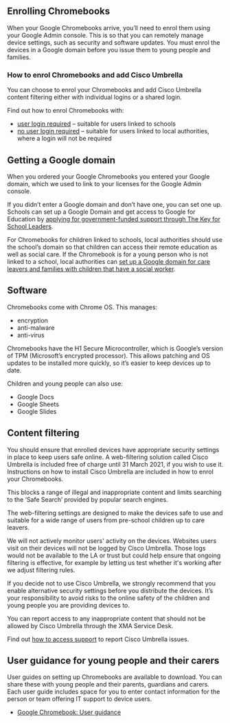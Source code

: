 ## Enrolling Chromebooks

When your Google Chromebooks arrive, you’ll need to enrol them using your Google Admin console. This is so that you can remotely manage device settings, such as security and software updates. You must enrol the devices in a Google domain before you issue them to young people and families.  

### How to enrol Chromebooks and add Cisco Umbrella

You can choose to enrol your Chromebooks and add Cisco Umbrella content filtering either with individual logins or a shared login.

Find out how to enrol Chromebooks with:

* [user login required](https://www.computacenter.com/uk/supporting-remote-education-and-social-care/preparing-chromebooks/enrol-user-logins) – suitable for users linked to schools
* [no user login required](https://www.computacenter.com/uk/supporting-remote-education-and-social-care/preparing-chromebooks/enrol-no-user-logins) – suitable for users linked to local authorities, where a login will not be required

## Getting a Google domain

When you ordered your Google Chromebooks you entered your Google domain, which we used to link to your licenses for the Google Admin console.

If you didn’t enter a Google domain and don’t have one, you can set one up. Schools can set up a Google Domain and get access to Google for Education by [applying for government-funded support through The Key for School Leaders](https://schoolleaders.thekeysupport.com/covid-19/deliver-remote-learning/make-tech-work-you/access-support-set-digital-education-platform/).

For Chromebooks for children linked to schools, local authorities should use the school’s domain so that children can access their remote education as well as social care. If the Chromebook is for a young person who is not linked to a school, local authorities can [set up a Google domain for care leavers and families with children that have a social worker](https://www.computacenter.com/uk/supporting-remote-education-and-social-care/google-domain-for-care-leavers-children-with-social-worker).

## Software

Chromebooks come with Chrome OS. This manages:

* encryption
* anti-malware
* anti-virus

Chromebooks have the H1 Secure Microcontroller, which is Google’s version of TPM (Microsoft’s encrypted processor). This allows patching and OS updates to be installed more quickly, so it’s easier to keep devices up to date.

Children and young people can also use:

* Google Docs
* Google Sheets
* Google Slides

## Content filtering

You should ensure that enrolled devices have appropriate security settings in place to keep users safe online. A web-filtering solution called Cisco Umbrella is included free of charge until 31 March 2021, if you wish to use it. Instructions on how to install Cisco Umbrella are included in how to enrol your Chromebooks.

This blocks a range of illegal and inappropriate content and limits searching to the ‘Safe Search’ provided by popular search engines.

The web-filtering settings are designed to make the devices safe to use and suitable for a wide range of users from pre-school children up to care leavers.

We will not actively monitor users' activity on the devices. Websites users visit on their devices will not be logged by Cisco Umbrella. Those logs would not be available to the LA or trust but could help ensure that ongoing filtering is effective, for example by letting us test whether it's working after we adjust filtering rules.

If you decide not to use Cisco Umbrella, we strongly recommend that you enable alternative security settings before you distribute the devices. It’s your responsibility to avoid risks to the online safety of the children and young people you are providing devices to.

You can report access to any inappropriate content that should not be allowed by Cisco Umbrella through the XMA Service Desk.  

Find out [how to access support](/devices/support-and-maintenance) to report Cisco Umbrella issues.

## User guidance for young people and their carers

User guides on setting up Chromebooks are available to download. You can share these with young people and their parents, guardians and carers. Each user guide includes space for you to enter contact information for the person or team offering IT support to device users.

* [Google Chromebook: User guidance](https://www.computacenter.com/uk/supporting-remote-education-and-social-care/user-guidance)
